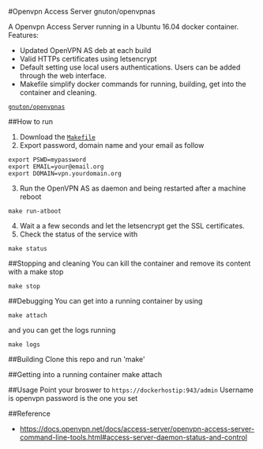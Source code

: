 #Openvpn Access Server
gnuton/openvpnas

A Openvpn Access Server running in a Ubuntu 16.04 docker container.
Features:
* Updated OpenVPN AS deb at each build
* Valid HTTPs certificates using letsencrypt
* Default setting use local users authentications. Users can be added through the web interface.
* Makefile simplify docker commands for running, building, get into the container and cleaning. 


[`gnuton/openvpnas`](https://registry.hub.docker.com/u/gnuton/openvpn/)

##How to run
1. Download the  [`Makefile`](https://raw.githubusercontent.com/gnuton/docker-openvpnas/master/Makefile)
2. Export password, domain name and your email as follow 
```
export PSWD=mypassword
export EMAIL=your@email.org
export DOMAIN=vpn.yourdomain.org
```
3. Run the OpenVPN AS as daemon and being restarted after a machine reboot
```
make run-atboot
```
4. Wait a a few seconds and let the letsencrypt get the SSL certificates.
5. Check the status of the service with 
```
make status
```

##Stopping and cleaning 
You can kill the container and remove its content with a make stop
```
make stop
```

##Debugging
You can get into a running container by using
```
make attach
```
and you can get the logs running
```
make logs
```

##Building
Clone this repo and run 'make'

##Getting into a running container
make attach

##Usage
Point your broswer to ```https://dockerhostip:943/admin```
Username is openvpn password is the one you set

##Reference
* https://docs.openvpn.net/docs/access-server/openvpn-access-server-command-line-tools.html#access-server-daemon-status-and-control

